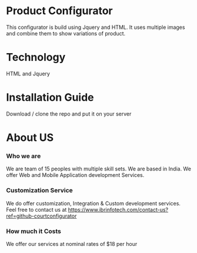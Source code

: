 # Product Configurator
This configurator is build using Jquery and HTML. It uses multiple images and combine them to show variations of product.

# Technology
HTML and Jquery

# Installation Guide
Download / clone the repo and put it on your server 

# About US
### Who we are
We are team of 15 peoples with multiple skill sets. We are based in India. We offer Web and Mobile Application development Services.

### Customization Service
We do offer customization, Integration & Custom development services. 
Feel free to contact us at https://www.ibrinfotech.com/contact-us?ref=github-courtconfigurator

### How much it Costs
We offer our services at nominal rates of $18 per hour
